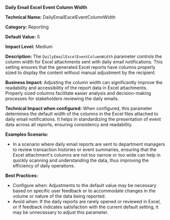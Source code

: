 **Daily Email Excel Event Column Width**

**Technical Name:** DailyEmailExcelEventColumnWidth

**Category:** Reporting

**Default Value:** 5

**Impact Level:** Medium

**Description:** The `DailyEmailExcelEventColumnWidth` parameter controls the column width for Excel attachments sent with daily email notifications. This setting ensures that the generated Excel reports have columns properly sized to display the content without manual adjustment by the recipient.

**Business Impact:** Adjusting the column width can significantly improve the readability and accessibility of the report data in Excel attachments. Properly sized columns facilitate easier analysis and decision-making processes for stakeholders reviewing the daily emails.

**Technical Impact when configured:** When configured, this parameter determines the default width of the columns in the Excel files attached to daily email notifications. It helps in standardizing the presentation of event data across all reports, ensuring consistency and readability.

**Examples Scenario:** 
- In a scenario where daily email reports are sent to department managers to review transaction histories or event summaries, ensuring that the Excel attachment's columns are not too narrow or too wide can help in quickly scanning and understanding the data, thus improving the efficiency of daily operations.

**Best Practices:** 
- Configure when: Adjustments to the default value may be necessary based on specific user feedback or to accommodate changes in the volume or nature of the data being reported.
- Avoid when: If the daily reports are rarely opened or reviewed in Excel, or if feedback indicates satisfaction with the current default setting, it may be unnecessary to adjust this parameter.